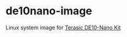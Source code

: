# de10nano-image
Linux system image for [Terasic DE10-Nano Kit](https://www.terasic.com.tw/cgi-bin/page/archive.pl?Language=English&CategoryNo=165&No=1046)
